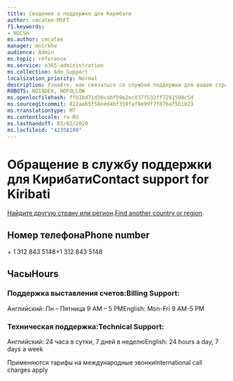 ```yaml
---
title: Сведения о поддержке для Кирибати
author: cmcatee-MSFT
f1.keywords:
- NOCSH
ms.author: cmcatee
manager: mnirkhe
audience: Admin
ms.topic: reference
ms.service: o365-administration
ms.collection: Adm_Support
localization_priority: Normal
description: Узнайте, как связаться со службой поддержки для вашей страны или региона.
ROBOTS: NOINDEX, NOFOLLOW
ms.openlocfilehash: ffb1bd71d30cabf59e2ec837f532ff7291508c5d
ms.sourcegitcommit: 812aab5f58eed4bf359faf0e99f7f876af5b1023
ms.translationtype: MT
ms.contentlocale: ru-RU
ms.lasthandoff: 03/02/2020
ms.locfileid: "42358100"
---
```

# <a name="contact-support-for-kiribati"></a><span data-ttu-id="e7a32-103">Обращение в службу поддержки для Кирибати</span><span class="sxs-lookup"><span data-stu-id="e7a32-103">Contact support for Kiribati</span></span>

<span data-ttu-id="e7a32-104">[Найдите другую страну или регион](../contact-support-for-business-products.md).</span><span class="sxs-lookup"><span data-stu-id="e7a32-104">[Find another country or region](../contact-support-for-business-products.md).</span></span>

## <a name="phone-number"></a><span data-ttu-id="e7a32-105">Номер телефона</span><span class="sxs-lookup"><span data-stu-id="e7a32-105">Phone number</span></span>
<span data-ttu-id="e7a32-106">+ 1 312 843 5148</span><span class="sxs-lookup"><span data-stu-id="e7a32-106">+1 312 843 5148</span></span>

## <a name="hours"></a><span data-ttu-id="e7a32-107">Часы</span><span class="sxs-lookup"><span data-stu-id="e7a32-107">Hours</span></span>
### <a name="billing-support"></a><span data-ttu-id="e7a32-108">Поддержка выставления счетов:</span><span class="sxs-lookup"><span data-stu-id="e7a32-108">Billing Support:</span></span>

<span data-ttu-id="e7a32-109">Английский: Пн – Пятница 9 AM – 5 PM</span><span class="sxs-lookup"><span data-stu-id="e7a32-109">English: Mon-Fri 9 AM-5 PM</span></span>

### <a name="technical-support"></a><span data-ttu-id="e7a32-110">Техническая поддержка:</span><span class="sxs-lookup"><span data-stu-id="e7a32-110">Technical Support:</span></span>

<span data-ttu-id="e7a32-111">Английский: 24 часа в сутки, 7 дней в неделю</span><span class="sxs-lookup"><span data-stu-id="e7a32-111">English: 24 hours a day, 7 days a week</span></span>

<span data-ttu-id="e7a32-112">Применяются тарифы на международные звонки</span><span class="sxs-lookup"><span data-stu-id="e7a32-112">International call charges apply</span></span>
